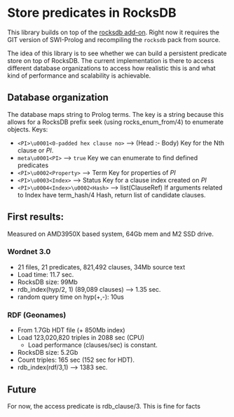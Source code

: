 # Store predicates in RocksDB

This     library     builds     on     top       of     the     [rocksdb
add-on](https://www.swi-prolog.org/pack/list?p=rocksdb).  Right  now  it
requires the GIT version of  SWI-Prolog   and  recompiling the `rocksdb`
pack from source.

The idea of this library is to  see   whether  we can build a persistent
predicate store on top of RocksDB.   The current implementation is there
to access different database organizations to  access how realistic this
is and what kind of performance and scalability is achievable.

## Database organization

The database maps string to Prolog terms.   The  key is a string because
this allows for a  RocksDB  prefix   seek  (using  rocks_enum_from/4) to
enumerate objects.   Keys:

  - ``<PI>\u0001<0-padded hex clause no>``  --> (Head :- Body)
    Key for the Nth clause or _PI_.
  - ``meta\u0001<PI>`` --> `true`
    Key we can enumerate to find defined predicates
  - ``<PI>\u0002<Property>`` --> Term
    Key for properties of _PI_
  - ``<PI>\u0003<Index>`` --> Status
    Key for a clause index created on _PI_
  - ``<PI>\u0004<Index>\u0002<Hash>`` --> list(ClauseRef)
    If arguments related to Index have term_hash/4 Hash, return list
    of candidate clauses.

## First results:

Measured on AMD3950X based system, 64Gb mem and M2 SSD drive.

### Wordnet 3.0

  - 21 files, 21 predicates, 821,492 clauses, 34Mb source text
  - Load time: 11.7 sec.
  - RocksDB size: 99Mb
  - rdb_index(hyp/2, 1) (89,089 clauses) --> 1.35 sec.
  - random query time on hyp(+,-): 10us

### RDF (Geonames)

  - From 1.7Gb HDT file (+ 850Mb index)
  - Load 123,020,820 triples in 2088 sec (CPU)
    - Load performance (clauses/sec) is constant.
  - RocksDB size: 5.2Gb
  - Count triples: 165 sec (152 sec for HDT).
  - rdb_index(rdf/3,1) --> 1383 sec.

## Future

For now, the access predicate is rdb_clause/3.  This is fine for facts
